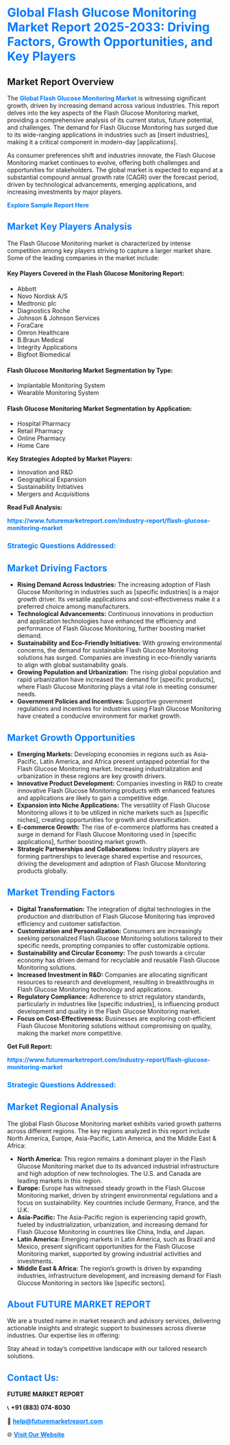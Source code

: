 <h1 style="color: #007BFF;">Global Flash Glucose Monitoring Market Report 2025-2033: Driving Factors, Growth Opportunities, and Key Players</h1>

<section id="overview">
<h2>Market Report Overview</h2>
<p>The <a href="https://www.futuremarketreport.com/industry-report/flash-glucose-monitoring-market" style="color: #007BFF; text-decoration: none;"><strong>Global Flash Glucose Monitoring Market</strong></a> is witnessing significant growth, driven by increasing demand across various industries. This report delves into the key aspects of the Flash Glucose Monitoring market, providing a comprehensive analysis of its current status, future potential, and challenges. The demand for Flash Glucose Monitoring has surged due to its wide-ranging applications in industries such as [insert industries], making it a critical component in modern-day [applications].</p>
<p>As consumer preferences shift and industries innovate, the Flash Glucose Monitoring market continues to evolve, offering both challenges and opportunities for stakeholders. The global market is expected to expand at a substantial compound annual growth rate (CAGR) over the forecast period, driven by technological advancements, emerging applications, and increasing investments by major players.</p>
</section>

<section id="overview">
<p><a href="https://www.futuremarketreport.com/request-sample/reportId=55880" style="color: #007BFF; text-decoration: none;"><strong>Explore Sample Report Here</strong></a></p>
</section>

<section id="key-players">
<h2 style="color: #007BFF;">Market Key Players Analysis</h2>
<p>The Flash Glucose Monitoring market is characterized by intense competition among key players striving to capture a larger market share. Some of the leading companies in the market include:</p>
<h4>Key Players Covered in the Flash Glucose Monitoring Report:</h4>
<ul><li>Abbott</li><li>Novo Nordisk A/S</li><li>Medtronic plc</li><li>Diagnostics Roche</li><li>Johnson &amp; Johnson Services</li><li>ForaCare</li><li>Omron Healthcare</li><li>B.Braun Medical</li><li>Integrity Applications</li><li>Bigfoot Biomedical</li></ul>
<h4>Flash Glucose Monitoring Market Segmentation by Type:</h4>
<ul><li>Implantable Monitoring System</li><li>Wearable Monitoring System</li></ul>

<h4>Flash Glucose Monitoring Market Segmentation by Application:</h4>
<ul><li>Hospital Pharmacy</li><li>Retail Pharmacy</li><li>Online Pharmacy</li><li>Home Care</li></ul>
<p><strong>Key Strategies Adopted by Market Players:</strong></p>
<ul>
<li>Innovation and R&D</li>
<li>Geographical Expansion</li>
<li>Sustainability Initiatives</li>
<li>Mergers and Acquisitions</li>
</ul>
</section>

<section>
<p><strong>Read Full Analysis: </strong></p><a href="https://www.futuremarketreport.com/industry-report/flash-glucose-monitoring-market" style="color: #007BFF; text-decoration: none;"><strong>https://www.futuremarketreport.com/industry-report/flash-glucose-monitoring-market</strong></a>
<h3 style="color: #007BFF;">Strategic Questions Addressed:</h3>
</section>

<section id="driving-factors">
<h2 style="color: #007BFF;">Market Driving Factors</h2>
<ul>
<li><strong>Rising Demand Across Industries:</strong> The increasing adoption of Flash Glucose Monitoring in industries such as [specific industries] is a major growth driver. Its versatile applications and cost-effectiveness make it a preferred choice among manufacturers.</li>
<li><strong>Technological Advancements:</strong> Continuous innovations in production and application technologies have enhanced the efficiency and performance of Flash Glucose Monitoring, further boosting market demand.</li>
<li><strong>Sustainability and Eco-Friendly Initiatives:</strong> With growing environmental concerns, the demand for sustainable Flash Glucose Monitoring solutions has surged. Companies are investing in eco-friendly variants to align with global sustainability goals.</li>
<li><strong>Growing Population and Urbanization:</strong> The rising global population and rapid urbanization have increased the demand for [specific products], where Flash Glucose Monitoring plays a vital role in meeting consumer needs.</li>
<li><strong>Government Policies and Incentives:</strong> Supportive government regulations and incentives for industries using Flash Glucose Monitoring have created a conducive environment for market growth.</li>
</ul>
</section>

<section id="growth-opportunities">
<h2 style="color: #007BFF;">Market Growth Opportunities</h2>
<ul>
<li><strong>Emerging Markets:</strong> Developing economies in regions such as Asia-Pacific, Latin America, and Africa present untapped potential for the Flash Glucose Monitoring market. Increasing industrialization and urbanization in these regions are key growth drivers.</li>
<li><strong>Innovative Product Development:</strong> Companies investing in R&D to create innovative Flash Glucose Monitoring products with enhanced features and applications are likely to gain a competitive edge.</li>
<li><strong>Expansion into Niche Applications:</strong> The versatility of Flash Glucose Monitoring allows it to be utilized in niche markets such as [specific niches], creating opportunities for growth and diversification.</li>
<li><strong>E-commerce Growth:</strong> The rise of e-commerce platforms has created a surge in demand for Flash Glucose Monitoring used in [specific applications], further boosting market growth.</li>
<li><strong>Strategic Partnerships and Collaborations:</strong> Industry players are forming partnerships to leverage shared expertise and resources, driving the development and adoption of Flash Glucose Monitoring products globally.</li>
</ul>
</section>

<section id="trending-factors">
<h2 style="color: #007BFF;">Market Trending Factors</h2>
<ul>
<li><strong>Digital Transformation:</strong> The integration of digital technologies in the production and distribution of Flash Glucose Monitoring has improved efficiency and customer satisfaction.</li>
<li><strong>Customization and Personalization:</strong> Consumers are increasingly seeking personalized Flash Glucose Monitoring solutions tailored to their specific needs, prompting companies to offer customizable options.</li>
<li><strong>Sustainability and Circular Economy:</strong> The push towards a circular economy has driven demand for recyclable and reusable Flash Glucose Monitoring solutions.</li>
<li><strong>Increased Investment in R&D:</strong> Companies are allocating significant resources to research and development, resulting in breakthroughs in Flash Glucose Monitoring technology and applications.</li>
<li><strong>Regulatory Compliance:</strong> Adherence to strict regulatory standards, particularly in industries like [specific industries], is influencing product development and quality in the Flash Glucose Monitoring market.</li>
<li><strong>Focus on Cost-Effectiveness:</strong> Businesses are exploring cost-efficient Flash Glucose Monitoring solutions without compromising on quality, making the market more competitive.</li>
</ul>
</section>

<section>
<p><strong>Get Full Report: </strong></p><a href="https://www.futuremarketreport.com/industry-report/flash-glucose-monitoring-market" style="color: #007BFF; text-decoration: none;"><strong>https://www.futuremarketreport.com/industry-report/flash-glucose-monitoring-market</strong></a>
<h3 style="color: #007BFF;">Strategic Questions Addressed:</h3>
</section>


<section id="regional-analysis">
<h2 style="color: #007BFF;">Market Regional Analysis</h2>
<p>The global Flash Glucose Monitoring market exhibits varied growth patterns across different regions. The key regions analyzed in this report include North America, Europe, Asia-Pacific, Latin America, and the Middle East & Africa:</p>
<ul>
<li><strong>North America:</strong> This region remains a dominant player in the Flash Glucose Monitoring market due to its advanced industrial infrastructure and high adoption of new technologies. The U.S. and Canada are leading markets in this region.</li>
<li><strong>Europe:</strong> Europe has witnessed steady growth in the Flash Glucose Monitoring market, driven by stringent environmental regulations and a focus on sustainability. Key countries include Germany, France, and the U.K.</li>
<li><strong>Asia-Pacific:</strong> The Asia-Pacific region is experiencing rapid growth, fueled by industrialization, urbanization, and increasing demand for Flash Glucose Monitoring in countries like China, India, and Japan.</li>
<li><strong>Latin America:</strong> Emerging markets in Latin America, such as Brazil and Mexico, present significant opportunities for the Flash Glucose Monitoring market, supported by growing industrial activities and investments.</li>
<li><strong>Middle East & Africa:</strong> The region’s growth is driven by expanding industries, infrastructure development, and increasing demand for Flash Glucose Monitoring in sectors like [specific sectors].</li>
</ul>
</section>

<footer>
<h2 style="color: #007BFF;">About FUTURE MARKET REPORT</h2>
<p>We are a trusted name in market research and advisory services, delivering actionable insights and strategic support to businesses across diverse industries. Our expertise lies in offering:</p>

<p>Stay ahead in today’s competitive landscape with our tailored research solutions.</p>

<h2 style="color: #007BFF;">Contact Us:</h2>
<p><strong>FUTURE MARKET REPORT</strong></p>
<p>📞 <strong>+91 (883) 074-8030</strong></p>
<p>📧 <strong><a href="mailto:help@futuremarketreport.com" style="color: #007BFF;">help@futuremarketreport.com</a></strong></p>
<p>🌐 <strong><a href="https://www.futuremarketreport.com/" style="color: #007BFF;">Visit Our Website</a></strong></p>
</footer>